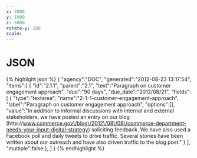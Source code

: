 ```yaml
---
x: 2000
y: 1000
z: 5000
rotate-y: 180
scale:
---
```


# JSON

{% highlight json %}
{
   "agency":"DOC",
   "generated":"2012-08-23 13:17:54",
   "items":[
      {
         "id":"2.1.1",
         "parent":"2.1",
         "text":"Paragraph on customer engagement approach",
         "due":"90 days",
         "due_date":"2012\/08\/21",
         "fields":[
            {
               "type":"textarea",
               "name":"2-1-1-customer-engagement-approach",
               "label":"Paragraph on customer engagement approach",
               "options":[],
               "value":"In addition to informal discussions with internal and external stakeholders, we have posted an entry on our blog (http:\/\/www.commerce.gov\/blog\/2012\/08\/08\/commerce-department-needs-your-input-digital-strategy) soliciting feedback. We have also used a Facebook poll and daily tweets to drive traffic. Several stories have been written about our outreach and have also driven traffic to the blog post."
            }
         ],
         "multiple":false
      },
   ]
}
{% endhighlight %}